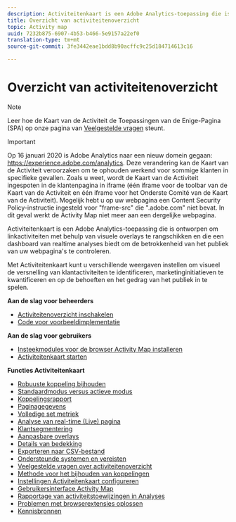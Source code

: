 ```yaml
---
description: Activiteitenkaart is een Adobe Analytics-toepassing die is ontworpen om linkactiviteiten met behulp van visuele overlays te rangschikken en die een dashboard van realtime analyses biedt om de betrokkenheid van het publiek van uw webpagina's te controleren.
title: Overzicht van activiteitenoverzicht
topic: Activity map
uuid: 7232b875-6907-4b53-b466-5e9157a22ef0
translation-type: tm+mt
source-git-commit: 3fe3442eae1bdd8b90acffc9c25d184714613c16

---
```



# Overzicht van activiteitenoverzicht

>[!NOTE]
>Leer hoe de Kaart van de Activiteit de Toepassingen van de Enige-Pagina (SPA) op onze pagina van [Veelgestelde vragen](/help/analyze/activity-map/activitymap-faq.md) steunt.

>[!IMPORTANT]
>Op 16 januari 2020 is Adobe Analytics naar een nieuw domein gegaan: https://experience.adobe.com/analytics. Deze verandering kan de Kaart van de Activiteit veroorzaken om te ophouden werkend voor sommige klanten in specifieke gevallen. Zoals u weet, wordt de Kaart van de Activiteit ingespoten in de klantenpagina in iframe (één iframe voor de toolbar van de Kaart van de Activiteit en één iframe voor het Onderste Comité van de Kaart van de Activiteit). Mogelijk hebt u op uw webpagina een Content Security Policy-instructie ingesteld voor &quot;frame-src&quot; die &quot;.adobe.com&quot; niet bevat. In dit geval werkt de Activity Map niet meer aan een dergelijke webpagina.

Activiteitenkaart is een Adobe Analytics-toepassing die is ontworpen om linkactiviteiten met behulp van visuele overlays te rangschikken en die een dashboard van realtime analyses biedt om de betrokkenheid van het publiek van uw webpagina&#39;s te controleren.

Met Activiteitenkaart kunt u verschillende weergaven instellen om visueel de versnelling van klantactiviteiten te identificeren, marketinginitiatieven te kwantificeren en op de behoeften en het gedrag van het publiek in te spelen.

**Aan de slag voor beheerders**

* [Activiteitenoverzicht inschakelen](activitymap-getting-started/activitymap-getting-started-admins/activitymap-enable.md)
* [Code voor voorbeeldimplementatie](activitymap-getting-started/activitymap-getting-started-admins/activitymap-sample-implementation-code.md)

**Aan de slag voor gebruikers**

* [Insteekmodules voor de browser Activity Map installeren](activitymap-getting-started/activitymap-getting-started-users/activitymap-install.md)
* [Activiteitenkaart starten](activitymap-getting-started/activitymap-getting-started-users/activitymap-launch.md)

**Functies Activiteitenkaart**

* [Robuuste koppeling bijhouden](lnk-tracking-overview.md)
* [Standaardmodus versus actieve modus](activitymap-standard-live.md)
* [Koppelingsrapport](activitymap-links-report.md)
* [Paginagegevens](activitymap-page-flow.md)
* [Volledige set metriek](activitymap-complete-metrics.md)
* [Analyse van real-time (Live) pagina](activitymap-realtime.md)
* [Klantsegmentering](activitymap-multiple-segments.md)
* [Aanpasbare overlays](activitymap-gainerslosers.md)
* [Details van bedekking](activitymap-overlay-details.md)
* [Exporteren naar CSV-bestand](activitymap-csv.md)
* [Ondersteunde systemen en vereisten](activitymap-sysreqs.md)
* [Veelgestelde vragen over activiteitenoverzicht](activitymap-faq.md)
* [Methode voor het bijhouden van koppelingen](activitymap-link-tracking/activitymap-link-tracking-methodology.md)
* [Instellingen Activiteitenkaart configureren](activitymap-overlay-settings.md)
* [Gebruikersinterface Activity Map](activitymap-user-interface.md)
* [Rapportage van activiteitstoewijzingen in Analyses](activitymap-reporting-analytics.md)
* [Problemen met browserextensies oplossen](troubleshooting-browser-extensions.md)
* [Kennisbronnen](activitymap-info-resources.md)

